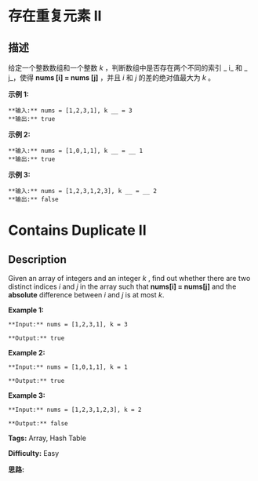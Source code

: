 # 存在重复元素 II

## 描述

给定一个整数数组和一个整数  _k_ ，判断数组中是否存在两个不同的索引 _  i_ 和 _  j_，使得  **nums [i] = nums [j]** ，并且 _i_ 和 _j_  的差的绝对值最大为 _k_ 。

**示例  1:**

    
    
    **输入:** nums = [1,2,3,1], k __ = 3
    **输出:** true

**示例 2:**

    
    
    **输入:** nums = [1,0,1,1], k __ = __ 1
    **输出:** true

**示例 3:**

    
    
    **输入:** nums = [1,2,3,1,2,3], k __ = __ 2
    **输出:** false



# Contains Duplicate II

## Description



Given an array of integers and an integer _k_ , find out whether there are two distinct indices _i_ and _j_ in the array such that **nums[i] = nums[j]** and the **absolute** difference between _i_ and _j_ is at most _k_.

**Example 1:**

    
    
    **Input:** nums = [1,2,3,1], k = 3
    **Output:** true
    

**Example 2:**

    
    
    **Input:** nums = [1,0,1,1], k = 1
    **Output:** true
    

**Example 3:**

    
    
    **Input:** nums = [1,2,3,1,2,3], k = 2
    **Output:** false
    


**Tags:** Array, Hash Table

**Difficulty:** Easy

**思路:**

